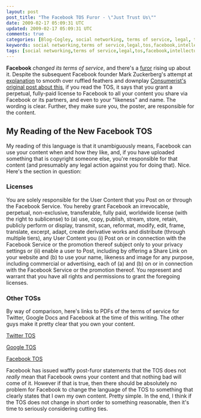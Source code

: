 ```yaml
---           
layout: post
post_title: "The Facebook TOS Furor - \"Just Trust Us\""
date: 2009-02-17 05:09:31 UTC
updated: 2009-02-17 05:09:31 UTC
comments: true
categories: [Blog-Cogley, social networking, terms of service, legal, tos, facebook, intellectual property]
keywords: social networking,terms of service,legal,tos,facebook,intellectual property
tags: [social networking,terms of service,legal,tos,facebook,intellectual property]
---
```

 

**Facebook** _changed its terms of service_, and there's a [furor](http://www.facebook.com/group.php?gid=50848058709) rising up about it. Despite the subsequent Facebook founder Mark Zuckerberg's attempt at [explanation](http://blog.facebook.com/blog.php?post=54434097130) to smooth over ruffled feathers and downplay [Consumerist's original post about this](http://consumerist.com/5150175/facebooks-new-terms-of-service-we-can-do-anything-we-want-with-your-content-forever), if you read the TOS, it says that you grant a perpetual, fully-paid license to Facebook to all your content you share via Facebook or its partners, and even to your "likeness" and name. The wording is clear. Further, they make sure you, the poster, are responsible for the content. 


## My Reading of the New Facebook TOS



My reading of this language is that it unambiguously means, Facebook can use your content when and how they like, and, if you have uploaded something that is copyright someone else, you're responsible for that content (and presumably any legal action against you for doing that). Nice. Here's the section in question: 


> 


### Licenses



You are solely responsible for the User Content that you Post on or through the Facebook Service. You hereby grant Facebook an irrevocable, perpetual, non-exclusive, transferable, fully paid, worldwide license (with the right to sublicense) to (a) use, copy, publish, stream, store, retain, publicly perform or display, transmit, scan, reformat, modify, edit, frame, translate, excerpt, adapt, create derivative works and distribute (through multiple tiers), any User Content you (i) Post on or in connection with the Facebook Service or the promotion thereof subject only to your privacy settings or (ii) enable a user to Post, including by offering a Share Link on your website and (b) to use your name, likeness and image for any purpose, including commercial or advertising, each of (a) and (b) on or in connection with the Facebook Service or the promotion thereof. You represent and warrant that you have all rights and permissions to grant the foregoing licenses.





### Other TOSs



By way of comparison, here's links to PDFs of the terms of service for Twitter, Google Docs and Facebook at the time of this writing. The other guys make it pretty clear that you own your content.  





[Twitter TOS](http://assets.cogley.info/docs/Twitter-TOS-20090217.pdf)


[Google TOS](http://assets.cogley.info/docs/Google-Docs-TOS-20090217.pdf)


[Facebook TOS](http://assets.cogley.info/docs/Facebook-TOS-20090217.pdf)





Facebook has issued waffly post-furor statements that the TOS does not _really_ mean that Facebook owns your content and that nothing bad will come of it. However if that is true, then there should be absolutely no problem for Facebook to change the language of the TOS to something that clearly states that I own my own content. Pretty simple. In the end, I think if the TOS does not change in short order to something reasonable, then it's time to seriously considering cutting ties. 


